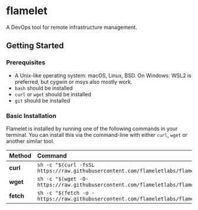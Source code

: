 # flamelet

A DevOps tool for remote infrastructure management.

## Getting Started

### Prerequisites

- A Unix-like operating system: macOS, Linux, BSD. On Windows: WSL2 is preferred, but cygwin or msys also mostly work.
- `bash` should be installed
- `curl` or `wget` should be installed
- `git` should be installed

### Basic Installation

Flamelet is installed by running one of the following commands in your terminal. You can install this via the command-line with either `curl`, `wget` or another similar tool.

| Method    | Command                                                                                                 |
| :-------- | :------------------------------------------------------------------------------------------------------ |
| **curl**  | `sh -c "$(curl -fsSL https://raw.githubusercontent.com/flameletlabs/flamelet/main/tools/install.sh)"` |
| **wget**  | `sh -c "$(wget -O- https://raw.githubusercontent.com/flameletlabs/flamelet/main/tools/install.sh)"`   |
| **fetch** | `sh -c "$(fetch -o - https://raw.githubusercontent.com/flameletlabs/flamelet/main/tools/install.sh)"` |
